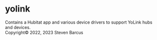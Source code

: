 # yolink
Contains a Hubitat app and various device drivers to support YoLink hubs and devices.</br>
Copyright© 2022, 2023 Steven Barcus
